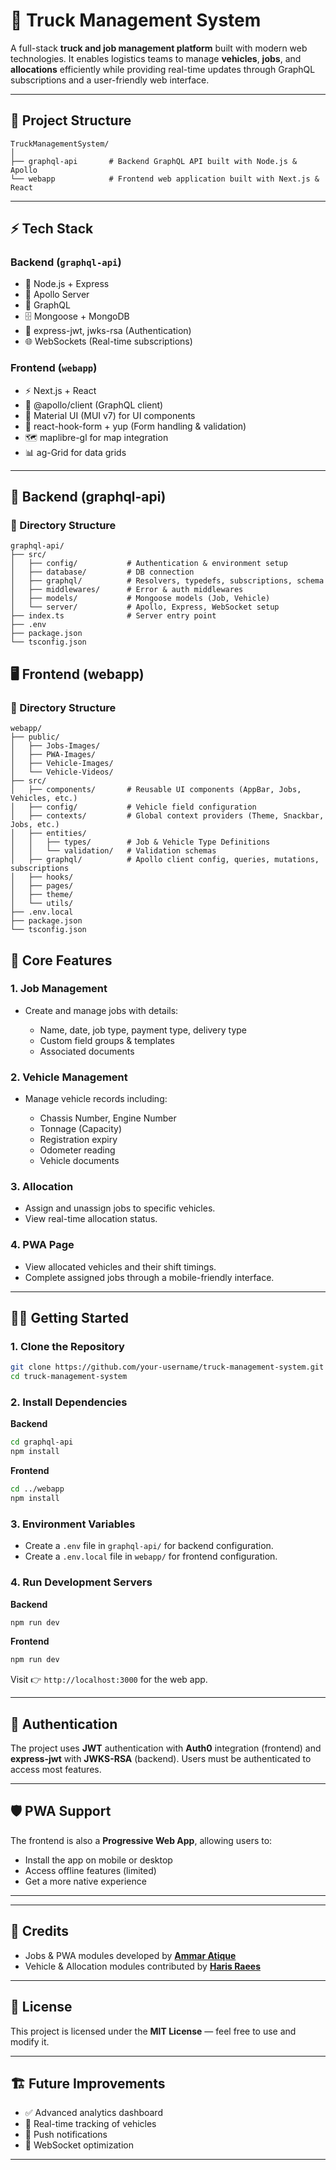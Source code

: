 # 🚚 Truck Management System

A full-stack **truck and job management platform** built with modern web technologies.
It enables logistics teams to manage **vehicles**, **jobs**, and **allocations** efficiently while providing real-time updates through GraphQL subscriptions and a user-friendly web interface.

---

## 📂 Project Structure

```
TruckManagementSystem/
│
├── graphql-api       # Backend GraphQL API built with Node.js & Apollo
└── webapp            # Frontend web application built with Next.js & React
```

---

## ⚡ Tech Stack

### **Backend** (`graphql-api`)

- 🚀 Node.js + Express
- 🧭 Apollo Server
- 🧬 GraphQL
- 🗄️ Mongoose + MongoDB
- 🔐 express-jwt, jwks-rsa (Authentication)
- 🌐 WebSockets (Real-time subscriptions)

### **Frontend** (`webapp`)

- ⚡ Next.js + React
- 🧭 @apollo/client (GraphQL client)
- 🧰 Material UI (MUI v7) for UI components
- 🧭 react-hook-form + yup (Form handling & validation)
- 🗺️ maplibre-gl for map integration
- 📊 ag-Grid for data grids

---

## 🧱 Backend (graphql-api)

### 📁 Directory Structure

```
graphql-api/
├── src/
│   ├── config/           # Authentication & environment setup
│   ├── database/         # DB connection
│   ├── graphql/          # Resolvers, typedefs, subscriptions, schema
│   ├── middlewares/      # Error & auth middlewares
│   ├── models/           # Mongoose models (Job, Vehicle)
│   └── server/           # Apollo, Express, WebSocket setup
├── index.ts              # Server entry point
├── .env
├── package.json
└── tsconfig.json
```

## 🖥️ Frontend (webapp)

### 📁 Directory Structure

```
webapp/
├── public/
│   ├── Jobs-Images/
│   ├── PWA-Images/
│   ├── Vehicle-Images/
│   └── Vehicle-Videos/
├── src/
│   ├── components/       # Reusable UI components (AppBar, Jobs, Vehicles, etc.)
│   ├── config/           # Vehicle field configuration
│   ├── contexts/         # Global context providers (Theme, Snackbar, Jobs, etc.)
│   ├── entities/
│   │   ├── types/        # Job & Vehicle Type Definitions
│   │   └── validation/   # Validation schemas
│   ├── graphql/          # Apollo client config, queries, mutations, subscriptions
│   ├── hooks/
│   ├── pages/
│   ├── theme/
│   └── utils/
├── .env.local
├── package.json
└── tsconfig.json

```

## 🚛 Core Features

### 1. **Job Management**

- Create and manage jobs with details:

  - Name, date, job type, payment type, delivery type
  - Custom field groups & templates
  - Associated documents

### 2. **Vehicle Management**

- Manage vehicle records including:

  - Chassis Number, Engine Number
  - Tonnage (Capacity)
  - Registration expiry
  - Odometer reading
  - Vehicle documents

### 3. **Allocation**

- Assign and unassign jobs to specific vehicles.
- View real-time allocation status.

### 4. **PWA Page**

- View allocated vehicles and their shift timings.
- Complete assigned jobs through a mobile-friendly interface.

---

## 🧑‍💻 Getting Started

### 1. **Clone the Repository**

```bash
git clone https://github.com/your-username/truck-management-system.git
cd truck-management-system
```

### 2. **Install Dependencies**

**Backend**

```bash
cd graphql-api
npm install
```

**Frontend**

```bash
cd ../webapp
npm install
```

### 3. **Environment Variables**

- Create a `.env` file in `graphql-api/` for backend configuration.
- Create a `.env.local` file in `webapp/` for frontend configuration.

### 4. **Run Development Servers**

**Backend**

```bash
npm run dev
```

**Frontend**

```bash
npm run dev
```

Visit 👉 `http://localhost:3000` for the web app.

---

## 🧭 Authentication

The project uses **JWT** authentication with **Auth0** integration (frontend) and **express-jwt** with **JWKS-RSA** (backend).
Users must be authenticated to access most features.

---

## 🛡️ PWA Support

The frontend is also a **Progressive Web App**, allowing users to:

- Install the app on mobile or desktop
- Access offline features (limited)
- Get a more native experience

---

---

## 🙌 Credits

- Jobs & PWA modules developed by **[Ammar Atique](https://github.com/MuhammadAmmarAtique)**
- Vehicle & Allocation modules contributed by **[Haris Raees](https://github.com/harrisrais)**

---

## 📜 License

This project is licensed under the **MIT License** — feel free to use and modify it.

---

## 🏗️ Future Improvements

- ✅ Advanced analytics dashboard
- 🚦 Real-time tracking of vehicles
- 📲 Push notifications
- 📡 WebSocket optimization

---
